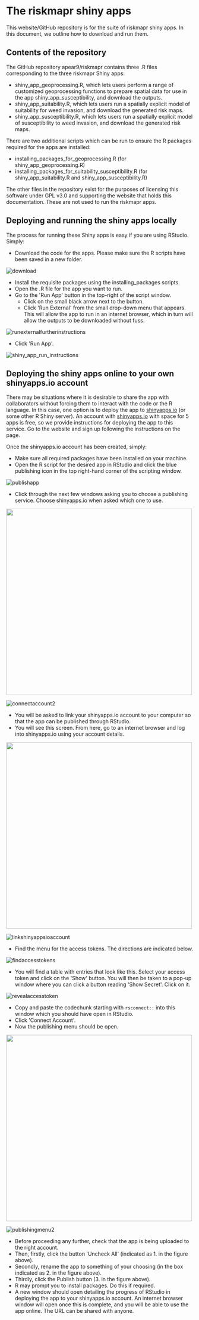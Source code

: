 # The riskmapr shiny apps

This website/GitHub repository is for the suite of riskmapr shiny apps. In this document, we outline how to download and run them. 

## Contents of the repository

The GitHub repository apear9/riskmapr contains three .R files corresponding to the three riskmapr Shiny apps:

* shiny_app_geoprocessing.R, which lets users perform a range of customized geoprocessing functions to prepare spatial data for use in the app shiny_app_susceptibility, and download the outputs.
* shiny_app_suitability.R, which lets users run a spatially explicit model of suitability for weed invasion, and download the generated risk maps. 
* shiny_app_susceptibility.R, which lets users run a spatially explicit model of susceptibility to weed invasion, and download the generated risk maps.

There are two additional scripts which can be run to ensure the R packages required for the apps are installed:

* installing_packages_for_geoprocessing.R (for shiny_app_geoprocessing.R)
* installing_packages_for_suitability_susceptibility.R (for shiny_app_suitability.R and shiny_app_susceptibility.R)

The other files in the repository exist for the purposes of licensing this software under GPL v3.0 and supporting the website that holds this documentation. These are not used to run the riskmapr apps. 

## Deploying and running the shiny apps locally

The process for running these Shiny apps is easy if you are using RStudio. Simply:

* Download the code for the apps. Please make sure the R scripts have been saved in a new folder.  

![download](https://user-images.githubusercontent.com/17267197/52981526-f4fd7480-342b-11e9-8ea4-d2e296418c6c.png)

* Install the requisite packages using the installing_packages scripts.
* Open the .R file for the app you want to run.
* Go to the 'Run App' button in the top-right of the script window. 
    * Click on the small black arrow next to the button.
    * Click 'Run External' from the small drop-down menu that appears. This will allow the app to run in an internet browser, which in turn will allow the outputs to be downloaded without fuss. 

![runexternalfurtherinstructions](https://user-images.githubusercontent.com/17267197/52981533-fd55af80-342b-11e9-82d7-374203bc4371.png)

* Click 'Run App'.

![shiny_app_run_instructions](https://user-images.githubusercontent.com/17267197/52686165-38716200-2f98-11e9-89e6-4e3e1e0f4b29.png)

## Deploying the shiny apps online to your own shinyapps.io account

There may be situations where it is desirable to share the app with collaborators without forcing them to interact with the code or the R language. In this case, one option is to deploy the app to [shinyapps.io](https://www.shinyapps.io/) (or some other R Shiny server). An account with [shinyapps.io](https://www.shinyapps.io) with space for 5 apps is free, so we provide instructions for deploying the app to this service. Go to the website and sign up following the instructions on the page.

Once the shinyapps.io account has been created, simply:

* Make sure all required packages have been installed on your machine.
* Open the R script for the desired app in RStudio and click the blue publishing icon in the top right-hand corner of the scripting window.

![publishapp](https://user-images.githubusercontent.com/17267197/53022457-f029d680-34a6-11e9-9f85-10bf21d38de7.png)

* Click through the next few windows asking you to choose a publishing service. Choose shinyapps.io when asked which one to use. 

<img src="https://user-images.githubusercontent.com/17267197/53022651-5878b800-34a7-11e9-9191-b18646988f8b.PNG" width="500">

![connectaccount2](https://user-images.githubusercontent.com/17267197/53022651-5878b800-34a7-11e9-9191-b18646988f8b.PNG)

* You will be asked to link your shinyapps.io account to your computer so that the app can be published through RStudio. 
* You will see this screen. From here, go to an internet browser and log into shinyapps.io using your account details.

<img src="https://user-images.githubusercontent.com/17267197/53022687-6af2f180-34a7-11e9-9bce-76a35e8a685b.PNG" width="500">

![linkshinyappsioaccount](https://user-images.githubusercontent.com/17267197/53022687-6af2f180-34a7-11e9-9bce-76a35e8a685b.PNG)

* Find the menu for the access tokens. The directions are indicated below.
    
![findaccesstokens](https://user-images.githubusercontent.com/17267197/53022855-ca510180-34a7-11e9-90da-bea95dc8d429.png)

* You will find a table with entries that look like this. Select your access token and click on the 'Show' button. You will then be taken to a pop-up window where you can click a button reading 'Show Secret'. Click on it.
    
![revealaccesstoken](https://user-images.githubusercontent.com/17267197/53022905-e654a300-34a7-11e9-8a29-0e19603c8dd7.png)

* Copy and paste the codechunk starting with `rsconnect::` into this window which you should have open in RStudio.
* Click 'Connect Account'.
* Now the publishing menu should be open. 

<img src="https://user-images.githubusercontent.com/17267197/53023364-cd98bd00-34a8-11e9-822b-28062cd24178.png" width="500">

![publishingmenu2](https://user-images.githubusercontent.com/17267197/53023364-cd98bd00-34a8-11e9-822b-28062cd24178.png)

* Before proceeding any further, check that the app is being uploaded to the right account.
* Then, firstly, click the button 'Uncheck All' (indicated as 1. in the figure above). 
* Secondly, rename the app to something of your choosing (in the box indicated as 2. in the figure above).
* Thirdly, click the Publish button (3. in the figure above).
* R may prompt you to install packages. Do this if required. 
* A new window should open detailing the progress of RStudio in deploying the app to your shinyapps.io account. An internet browser window will open once this is complete, and you will be able to use the app online. The URL can be shared with anyone. 
